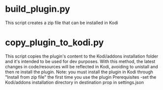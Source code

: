 # build_plugin.py
This script creates a zip file that can be installed in Kodi

# copy_plugin_to_kodi.py
This script copies the plugin's content to the Kodi/addons installation folder and it's intended to be used for dev purposes.
With this method, the latest changes in code/resources will be reflected in Kodi, avoiding to unistall and then re install the
plugin. Note: you must install the plugin in Kodi through "Install from zip file" the first time you use the plugin
Prerequisites
-set the Kodi/addons installation directory in destination prop in settings.json